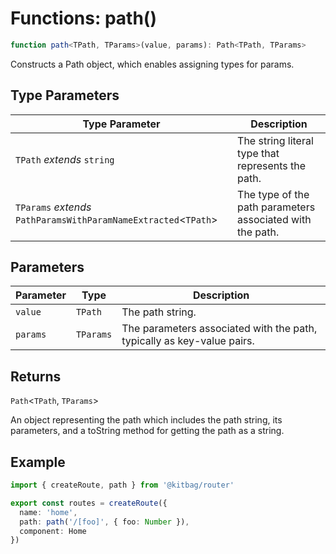 # Functions: path()

```ts
function path<TPath, TParams>(value, params): Path<TPath, TParams>
```

Constructs a Path object, which enables assigning types for params.

## Type Parameters

| Type Parameter | Description |
| ------ | ------ |
| `TPath` *extends* `string` | The string literal type that represents the path. |
| `TParams` *extends* `PathParamsWithParamNameExtracted`\<`TPath`\> | The type of the path parameters associated with the path. |

## Parameters

| Parameter | Type | Description |
| ------ | ------ | ------ |
| `value` | `TPath` | The path string. |
| `params` | `TParams` | The parameters associated with the path, typically as key-value pairs. |

## Returns

`Path`\<`TPath`, `TParams`\>

An object representing the path which includes the path string, its parameters,
         and a toString method for getting the path as a string.

## Example

```ts
import { createRoute, path } from '@kitbag/router'

export const routes = createRoute({
  name: 'home',
  path: path('/[foo]', { foo: Number }),
  component: Home
})
```
